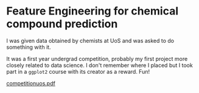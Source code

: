 # Feature Engineering for chemical compound prediction

I was given data obtained by chemists at UoS and was asked to do something with it.

It was a first year undergrad competition, probably my first project more closely related to data science. I don't remember where I placed but I took part in a `ggplot2` course with its creator as a reward. Fun!

[competitionuos.pdf](https://github.com/samsamiczy/eda-competition/files/4869060/competitionuos.pdf)



